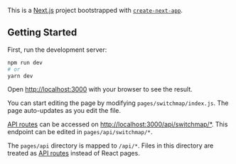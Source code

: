 This is a [Next.js](https://nextjs.org/) project bootstrapped with [`create-next-app`](https://github.com/vercel/next.js/tree/canary/packages/create-next-app).

## Getting Started

First, run the development server:

```bash
npm run dev
# or
yarn dev
```

Open [http://localhost:3000](http://localhost:3000) with your browser to see the result.

You can start editing the page by modifying `pages/switchmap/index.js`. The page auto-updates as you edit the file.

[API routes](https://nextjs.org/docs/api-routes/introduction) can be accessed on [http://localhost:3000/api/switchmap/*](http://localhost:3000/api/hello). This endpoint can be edited in `pages/api/switchmap/*`.

The `pages/api` directory is mapped to `/api/*`. Files in this directory are treated as [API routes](https://nextjs.org/docs/api-routes/introduction) instead of React pages.